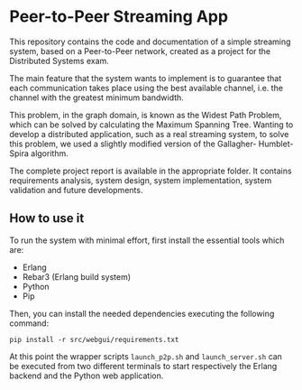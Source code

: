 # Peer-to-Peer Streaming App

This repository contains the code and documentation of a simple streaming system, based on a Peer-to-Peer network, created as a project for the Distributed Systems exam.

The main feature that the system wants to implement is to guarantee that each communication takes place using the best available channel, i.e. the channel with the greatest minimum bandwidth.

This problem, in the graph domain, is known as the Widest Path Problem, which can be solved by calculating the Maximum Spanning Tree. Wanting to develop a distributed application, such as a real streaming system, to solve this problem, we used a slightly modified version of the Gallagher- Humblet-Spira algorithm.

The complete project report is available in the appropriate folder. It contains requirements analysis, system design, system implementation, system validation and future developments.

## How to use it

To run the system with minimal effort, first install the essential tools which are:
- Erlang
- Rebar3 (Erlang build system)
- Python
- Pip

Then, you can install the needed dependencies executing the following command:
```console
pip install -r src/webgui/requirements.txt 
```

At this point the wrapper scripts `launch_p2p.sh` and `launch_server.sh` can be executed from two different terminals to start respectively the Erlang backend and the Python web application.
